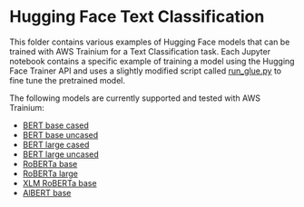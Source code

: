 # Hugging Face Text Classification

This folder contains various examples of Hugging Face models that can be trained with AWS Trainium for a Text Classification task. Each Jupyter notebook contains a specific example of training a model using the Hugging Face Trainer API and uses a slightly modified script called [run_glue.py](run_glue.py) to fine tune the pretrained model. 
  
The following models are currently supported and tested with AWS Trainium:
- [BERT base cased](BertBaseCased.ipynb)
- [BERT base uncased](BertBaseUncased.ipynb)
- [BERT large cased](BertLargeCased.ipynb)
- [BERT large uncased](BertLargeUncased.ipynb)
- [RoBERTa base](RobertaBase.ipynb)
- [RoBERTa large](RobertaLarge.ipynb)
- [XLM RoBERTa base](XlmRobertaBase.ipynb)
- [AlBERT base](AlbertBase.ipynb)
